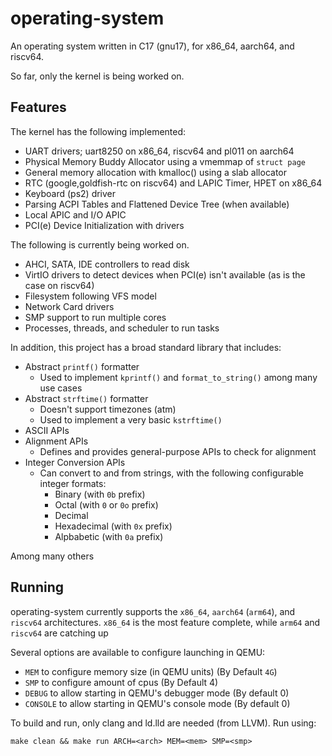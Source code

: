 # operating-system

An  operating system written in C17 (gnu17), for x86_64, aarch64, and riscv64.

So far, only the kernel is being worked on.

## Features

The kernel has the following implemented:
* UART drivers; uart8250 on x86_64, riscv64 and pl011 on aarch64
* Physical Memory Buddy Allocator using a vmemmap of `struct page`
* General memory allocation with kmalloc() using a slab allocator
* RTC (google,goldfish-rtc on riscv64) and LAPIC Timer, HPET on x86_64
* Keyboard (ps2) driver
* Parsing ACPI Tables and Flattened Device Tree (when available)
* Local APIC and I/O APIC
* PCI(e) Device Initialization with drivers

The following is currently being worked on.
* AHCI, SATA, IDE controllers to read disk
* VirtIO drivers to detect devices when PCI(e) isn't available (as is the case on riscv64)
* Filesystem following VFS model
* Network Card drivers
* SMP support to run multiple cores
* Processes, threads, and scheduler to run tasks

In addition, this project has a broad standard library that includes:

* Abstract `printf()` formatter
  * Used to implement `kprintf()` and `format_to_string()` among many use cases
* Abstract `strftime()` formatter
  * Doesn't support timezones (atm)
  * Used to implement a very basic `kstrftime()`
* ASCII APIs
* Alignment APIs
  * Defines and provides general-purpose APIs to check for alignment
* Integer Conversion APIs
  * Can convert to and from strings, with the following configurable integer formats:
    * Binary (with `0b` prefix)
    * Octal (with `0` or `0o` prefix)
    * Decimal
    * Hexadecimal (with `0x` prefix)
    * Alpbabetic (with `0a` prefix)

Among many others

## Running
operating-system currently supports the `x86_64`, `aarch64` (`arm64`), and `riscv64` architectures.
`x86_64` is the most feature complete, while `arm64` and `riscv64` are catching up

Several options are available to configure launching in QEMU:
  * `MEM` to configure memory size (in QEMU units) (By Default `4G`)
  * `SMP` to configure amount of cpus (By Default 4)
  * `DEBUG` to allow starting in QEMU's debugger mode (By default 0)
  * `CONSOLE` to allow starting in QEMU's console mode (By default 0)

To build and run, only clang and ld.lld are needed (from LLVM).
Run using:

```make clean && make run ARCH=<arch> MEM=<mem> SMP=<smp>```
